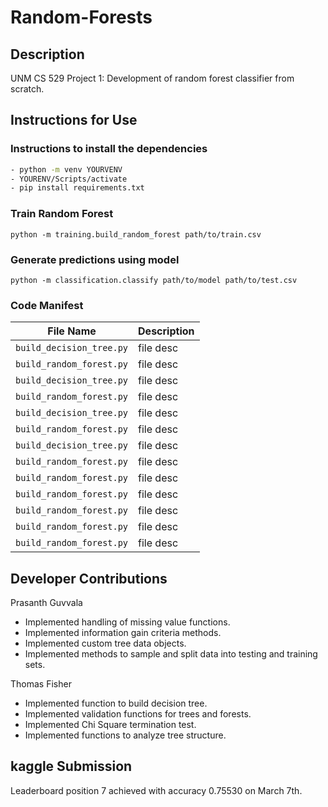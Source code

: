 # Random-Forests

## Description

UNM CS 529 Project 1: Development of random forest classifier from scratch.

## Instructions for Use

### Instructions to install the dependencies
```bash
- python -m venv YOURVENV
- YOURENV/Scripts/activate
- pip install requirements.txt
```

### Train Random Forest

`python -m training.build_random_forest path/to/train.csv`

### Generate predictions using model

`python -m classification.classify path/to/model path/to/test.csv`

### Code Manifest
| File Name | Description |
| --- | --- |
| `build_decision_tree.py` | file desc |
| `build_random_forest.py` | file desc |
| `build_decision_tree.py` | file desc |
| `build_random_forest.py` | file desc |
| `build_decision_tree.py` | file desc |
| `build_random_forest.py` | file desc |
| `build_decision_tree.py` | file desc |
| `build_random_forest.py` | file desc |
| `build_random_forest.py` | file desc |
| `build_random_forest.py` | file desc |
| `build_random_forest.py` | file desc |
| `build_random_forest.py` | file desc |
| `build_random_forest.py` | file desc |


## Developer Contributions

Prasanth Guvvala
- Implemented handling of missing value functions.
- Implemented information gain criteria methods.
- Implemented custom tree data objects.
- Implemented methods to sample and split data into testing and training sets.

Thomas Fisher
- Implemented function to build decision tree.
- Implemented validation functions for trees and forests.
- Implemented Chi Square termination test.
- Implemented functions to analyze tree structure.

## kaggle Submission

Leaderboard position 7 achieved with accuracy 0.75530 on March 7th.
